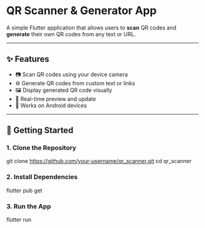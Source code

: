 # QR Scanner & Generator App

A simple Flutter application that allows users to **scan** QR codes and **generate** their own QR codes from any text or URL.

---

## ✨ Features

- 📷 Scan QR codes using your device camera
- ⚙️ Generate QR codes from custom text or links
- 🖼️ Display generated QR code visually
- 🔄 Real-time preview and update
- 📱 Works on Android devices

---

## 🚀 Getting Started

### 1. Clone the Repository
git clone https://github.com/your-username/qr_scanner.git
cd qr_scanner


### 2. Install Dependencies
flutter pub get


### 3. Run the App
flutter run
